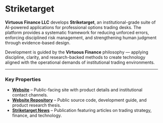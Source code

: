 # Striketarget

**Virtuous Finance LLC** develops **Striketarget**, an institutional-grade suite of AI-powered applications for professional options trading desks. The platform provides a systematic framework for reducing unforced errors, enforcing disciplined risk management, and strengthening human judgment through evidence-based design.

Development is guided by the **Virtuous Finance** philosophy — applying discipline, clarity, and research-backed methods to create technology aligned with the operational demands of institutional trading environments.

---

### Key Properties

* **[Website](https://www.striketarget.ai/)** – Public-facing site with product details and institutional contact channels.  
* **[Website Repository](https://github.com/striketarget/www-striketarget-ai)** – Public source code, development guide, and product research thesis.  
* **[Striketarget News](https://striketarget.substack.com/)** – Publication featuring articles on trading strategy, finance, and technology.  